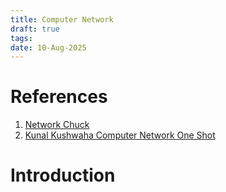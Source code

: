 ```yaml
---
title: Computer Network
draft: true
tags: 
date: 10-Aug-2025
---
```

# References
1. [Network Chuck](https://www.youtube.com/@NetworkChuck)
2. [Kunal Kushwaha Computer Network One Shot](https://www.youtube.com/watch?v=IPvYjXCsTg8&t=133s&pp=ygUZa3VuYWwgbmV0d29ya2luZyBvbmUgc2hvdA%3D%3D)

# Introduction

